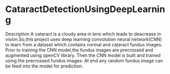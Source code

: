 # CataractDetectionUsingDeepLearning
Description
A cataract is a cloudy area in lens which leads to deacrease in vision.So,this project uses deep learning convolution neural network(CNN) to learn from a dataset which contains normal and cataract fundus images.
Prior to training the CNN model,the fundus images are precrossed and augmented using openCV library.
Then the CNN model is built and trained using the precrossed fundus images.
At end any  random fundus image can be feed into the model for prediction.
